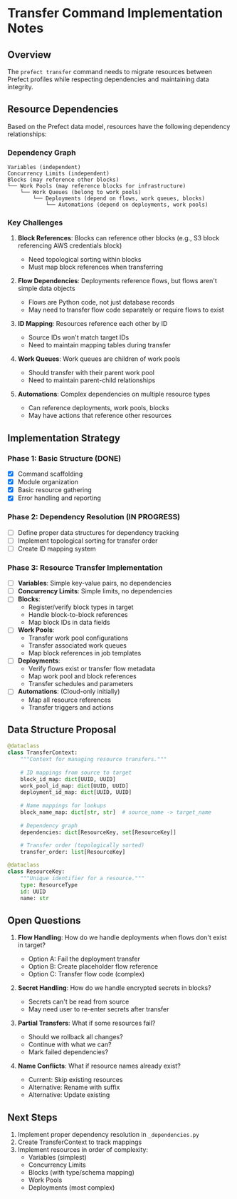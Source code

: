 # Transfer Command Implementation Notes

## Overview
The `prefect transfer` command needs to migrate resources between Prefect profiles while respecting dependencies and maintaining data integrity.

## Resource Dependencies

Based on the Prefect data model, resources have the following dependency relationships:

### Dependency Graph
```
Variables (independent)
Concurrency Limits (independent)
Blocks (may reference other blocks)
└── Work Pools (may reference blocks for infrastructure)
    └── Work Queues (belong to work pools)
        └── Deployments (depend on flows, work queues, blocks)
            └── Automations (depend on deployments, work pools)
```

### Key Challenges

1. **Block References**: Blocks can reference other blocks (e.g., S3 block referencing AWS credentials block)
   - Need topological sorting within blocks
   - Must map block references when transferring

2. **Flow Dependencies**: Deployments reference flows, but flows aren't simple data objects
   - Flows are Python code, not just database records
   - May need to transfer flow code separately or require flows to exist

3. **ID Mapping**: Resources reference each other by ID
   - Source IDs won't match target IDs
   - Need to maintain mapping tables during transfer

4. **Work Queues**: Work queues are children of work pools
   - Should transfer with their parent work pool
   - Need to maintain parent-child relationships

5. **Automations**: Complex dependencies on multiple resource types
   - Can reference deployments, work pools, blocks
   - May have actions that reference other resources

## Implementation Strategy

### Phase 1: Basic Structure (DONE)
- [x] Command scaffolding
- [x] Module organization
- [x] Basic resource gathering
- [x] Error handling and reporting

### Phase 2: Dependency Resolution (IN PROGRESS)
- [ ] Define proper data structures for dependency tracking
- [ ] Implement topological sorting for transfer order
- [ ] Create ID mapping system

### Phase 3: Resource Transfer Implementation
- [ ] **Variables**: Simple key-value pairs, no dependencies
- [ ] **Concurrency Limits**: Simple limits, no dependencies  
- [ ] **Blocks**: 
  - Register/verify block types in target
  - Handle block-to-block references
  - Map block IDs in data fields
- [ ] **Work Pools**:
  - Transfer work pool configurations
  - Transfer associated work queues
  - Map block references in job templates
- [ ] **Deployments**:
  - Verify flows exist or transfer flow metadata
  - Map work pool and block references
  - Transfer schedules and parameters
- [ ] **Automations**: (Cloud-only initially)
  - Map all resource references
  - Transfer triggers and actions

## Data Structure Proposal

```python
@dataclass
class TransferContext:
    """Context for managing resource transfers."""
    
    # ID mappings from source to target
    block_id_map: dict[UUID, UUID]
    work_pool_id_map: dict[UUID, UUID]
    deployment_id_map: dict[UUID, UUID]
    
    # Name mappings for lookups
    block_name_map: dict[str, str]  # source_name -> target_name
    
    # Dependency graph
    dependencies: dict[ResourceKey, set[ResourceKey]]
    
    # Transfer order (topologically sorted)
    transfer_order: list[ResourceKey]

@dataclass 
class ResourceKey:
    """Unique identifier for a resource."""
    type: ResourceType
    id: UUID
    name: str
```

## Open Questions

1. **Flow Handling**: How do we handle deployments when flows don't exist in target?
   - Option A: Fail the deployment transfer
   - Option B: Create placeholder flow reference
   - Option C: Transfer flow code (complex)

2. **Secret Handling**: How do we handle encrypted secrets in blocks?
   - Secrets can't be read from source
   - May need user to re-enter secrets after transfer

3. **Partial Transfers**: What if some resources fail?
   - Should we rollback all changes?
   - Continue with what we can?
   - Mark failed dependencies?

4. **Name Conflicts**: What if resource names already exist?
   - Current: Skip existing resources
   - Alternative: Rename with suffix
   - Alternative: Update existing

## Next Steps

1. Implement proper dependency resolution in `_dependencies.py`
2. Create TransferContext to track mappings
3. Implement resources in order of complexity:
   - Variables (simplest)
   - Concurrency Limits
   - Blocks (with type/schema mapping)
   - Work Pools
   - Deployments (most complex)